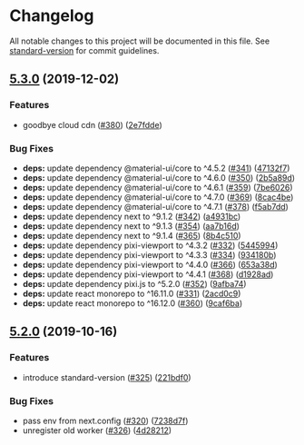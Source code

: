 # Changelog

All notable changes to this project will be documented in this file. See [standard-version](https://github.com/conventional-changelog/standard-version) for commit guidelines.

## [5.3.0](https://github.com/inabagumi/neru-camera/compare/v5.2.0...v5.3.0) (2019-12-02)


### Features

* goodbye cloud cdn ([#380](https://github.com/inabagumi/neru-camera/issues/380)) ([2e7fdde](https://github.com/inabagumi/neru-camera/commit/2e7fdde6d5ec9b669b15bed84fb5a427e3983955))


### Bug Fixes

* **deps:** update dependency @material-ui/core to ^4.5.2 ([#341](https://github.com/inabagumi/neru-camera/issues/341)) ([47132f7](https://github.com/inabagumi/neru-camera/commit/47132f7826d597ccd61906da4f1d478eaf463f72))
* **deps:** update dependency @material-ui/core to ^4.6.0 ([#350](https://github.com/inabagumi/neru-camera/issues/350)) ([2b5a89d](https://github.com/inabagumi/neru-camera/commit/2b5a89d27e7c5b26a4d2cabb54438c26f1cae53e))
* **deps:** update dependency @material-ui/core to ^4.6.1 ([#359](https://github.com/inabagumi/neru-camera/issues/359)) ([7be6026](https://github.com/inabagumi/neru-camera/commit/7be6026efed2fdaeba410e4f6e04dc473fa60670))
* **deps:** update dependency @material-ui/core to ^4.7.0 ([#369](https://github.com/inabagumi/neru-camera/issues/369)) ([8cac4be](https://github.com/inabagumi/neru-camera/commit/8cac4be247b48f35d9a166736e3bbaef39e9247b))
* **deps:** update dependency @material-ui/core to ^4.7.1 ([#378](https://github.com/inabagumi/neru-camera/issues/378)) ([f5ab7dd](https://github.com/inabagumi/neru-camera/commit/f5ab7dd9daff6a09e7fcedfdbb26c6da93cef910))
* **deps:** update dependency next to ^9.1.2 ([#342](https://github.com/inabagumi/neru-camera/issues/342)) ([a4931bc](https://github.com/inabagumi/neru-camera/commit/a4931bc38b98c8dae40b88eaf0cbc47d6dbce3ef))
* **deps:** update dependency next to ^9.1.3 ([#354](https://github.com/inabagumi/neru-camera/issues/354)) ([aa7b16d](https://github.com/inabagumi/neru-camera/commit/aa7b16dd89b5f643fd5ebd6baea92aec51d78b6e))
* **deps:** update dependency next to ^9.1.4 ([#365](https://github.com/inabagumi/neru-camera/issues/365)) ([8b4c510](https://github.com/inabagumi/neru-camera/commit/8b4c510ad6795ebf48ccb8a7b3b8b2658f971e1d))
* **deps:** update dependency pixi-viewport to ^4.3.2 ([#332](https://github.com/inabagumi/neru-camera/issues/332)) ([5445994](https://github.com/inabagumi/neru-camera/commit/544599472f7304622bf18b54ac617e05b581ca85))
* **deps:** update dependency pixi-viewport to ^4.3.3 ([#334](https://github.com/inabagumi/neru-camera/issues/334)) ([934180b](https://github.com/inabagumi/neru-camera/commit/934180b12b61556f6a669a6583f7e8ea4372a6e1))
* **deps:** update dependency pixi-viewport to ^4.4.0 ([#366](https://github.com/inabagumi/neru-camera/issues/366)) ([653a38d](https://github.com/inabagumi/neru-camera/commit/653a38d68894fd468b92d7743855eff0e5070248))
* **deps:** update dependency pixi-viewport to ^4.4.1 ([#368](https://github.com/inabagumi/neru-camera/issues/368)) ([d1928ad](https://github.com/inabagumi/neru-camera/commit/d1928adb9e604673575c5eb761f9eca78872b667))
* **deps:** update dependency pixi.js to ^5.2.0 ([#352](https://github.com/inabagumi/neru-camera/issues/352)) ([9afba74](https://github.com/inabagumi/neru-camera/commit/9afba740a793b106c7c3fef14dbdc43d35e07d73))
* **deps:** update react monorepo to ^16.11.0 ([#331](https://github.com/inabagumi/neru-camera/issues/331)) ([2acd0c9](https://github.com/inabagumi/neru-camera/commit/2acd0c9a0140787fbefe3e687e23348176319afc))
* **deps:** update react monorepo to ^16.12.0 ([#360](https://github.com/inabagumi/neru-camera/issues/360)) ([9caf6ba](https://github.com/inabagumi/neru-camera/commit/9caf6baf3b85ccab235a17b1ecc6259691951e65))

## [5.2.0](https://github.com/inabagumi/neru-camera/compare/v5.1.0...v5.2.0) (2019-10-16)


### Features

* introduce standard-version ([#325](https://github.com/inabagumi/neru-camera/issues/325)) ([221bdf0](https://github.com/inabagumi/neru-camera/commit/221bdf0e7cba6ec24af049de5ade757a5336f70b))


### Bug Fixes

* pass env from next.config ([#320](https://github.com/inabagumi/neru-camera/issues/320)) ([7238d7f](https://github.com/inabagumi/neru-camera/commit/7238d7fab1bcb6ebea8d923e613b677577f6113c))
* unregister old worker ([#326](https://github.com/inabagumi/neru-camera/issues/326)) ([4d28212](https://github.com/inabagumi/neru-camera/commit/4d2821202d9729a12a9fc83b794d01fc4e426d6b))

